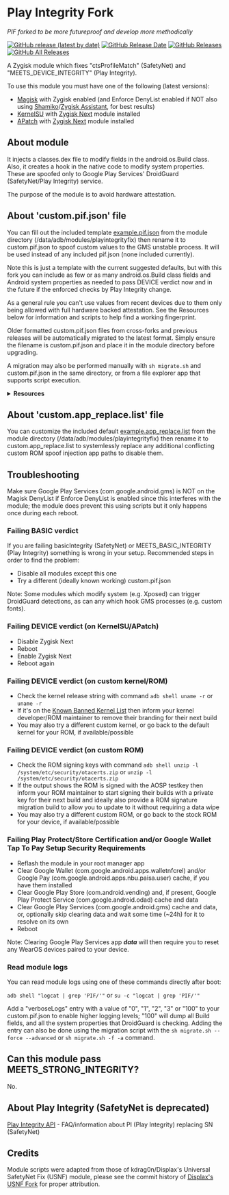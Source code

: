 # Play Integrity Fork
*PIF forked to be more futureproof and develop more methodically*

[![GitHub release (latest by date)](https://img.shields.io/github/v/release/osm0sis/PlayIntegrityFork?label=Release&color=blue&style=flat)](https://github.com/osm0sis/PlayIntegrityFork/releases/latest)
[![GitHub Release Date](https://img.shields.io/github/release-date/osm0sis/PlayIntegrityFork?label=Release%20Date&color=brightgreen&style=flat)](https://github.com/osm0sis/PlayIntegrityFork/releases)
[![GitHub Releases](https://img.shields.io/github/downloads/osm0sis/PlayIntegrityFork/latest/total?label=Downloads%20%28Latest%20Release%29&color=blue&style=flat)](https://github.com/osm0sis/PlayIntegrityFork/releases/latest)
[![GitHub All Releases](https://img.shields.io/github/downloads/osm0sis/PlayIntegrityFork/total?label=Total%20Downloads%20%28All%20Releases%29&color=brightgreen&style=flat)](https://github.com/osm0sis/PlayIntegrityFork/releases)

A Zygisk module which fixes "ctsProfileMatch" (SafetyNet) and "MEETS_DEVICE_INTEGRITY" (Play Integrity).

To use this module you must have one of the following (latest versions):

- [Magisk](https://github.com/topjohnwu/Magisk) with Zygisk enabled (and Enforce DenyList enabled if NOT also using [Shamiko](https://github.com/LSPosed/LSPosed.github.io/releases)/[Zygisk Assistant](https://github.com/snake-4/Zygisk-Assistant), for best results)
- [KernelSU](https://github.com/tiann/KernelSU) with [Zygisk Next](https://github.com/Dr-TSNG/ZygiskNext) module installed
- [APatch](https://github.com/bmax121/APatch) with [Zygisk Next](https://github.com/Dr-TSNG/ZygiskNext) module installed

## About module

It injects a classes.dex file to modify fields in the android.os.Build class. Also, it creates a hook in the native code to modify system properties. These are spoofed only to Google Play Services' DroidGuard (SafetyNet/Play Integrity) service.

The purpose of the module is to avoid hardware attestation.

## About 'custom.pif.json' file

You can fill out the included template [example.pif.json](https://raw.githubusercontent.com/osm0sis/PlayIntegrityFork/main/module/example.pif.json) from the module directory (/data/adb/modules/playintegrityfix) then rename it to custom.pif.json to spoof custom values to the GMS unstable process. It will be used instead of any included pif.json (none included currently).

Note this is just a template with the current suggested defaults, but with this fork you can include as few or as many android.os.Build class fields and Android system properties as needed to pass DEVICE verdict now and in the future if the enforced checks by Play Integrity change.

As a general rule you can't use values from recent devices due to them only being allowed with full hardware backed attestation. See the Resources below for information and scripts to help find a working fingerprint.

Older formatted custom.pif.json files from cross-forks and previous releases will be automatically migrated to the latest format. Simply ensure the filename is custom.pif.json and place it in the module directory before upgrading.

A migration may also be performed manually with `sh migrate.sh` and custom.pif.json in the same directory, or from a file explorer app that supports script execution.

<details>
<summary><strong>Resources</strong></summary>

- FAQ:
  - [PIF FAQ](https://xdaforums.com/t/pif-faq.4653307/) - Frequently Asked Questions (READ FIRST!)

- Guides:
  - [How-To Guide](https://xdaforums.com/t/module-play-integrity-fix-safetynet-fix.4607985/post-89189572) - Info to help find build.prop files, then manually create and use a custom.pif.json
  - [Complete Noobs' Guide](https://xdaforums.com/t/how-to-search-find-your-own-fingerprints-noob-friendly-a-comprehensive-guide-w-tips-discussion-for-complete-noobs-from-one.4645816/) - A more in-depth basic explainer of the How-To Guide above
  - [UI Workflow Guide](https://xdaforums.com/t/pixelflasher-a-gui-tool-for-flashing-updating-rooting-managing-pixel-phones.4415453/post-87412305) - Build/find, edit, and test custom.pif.json using PixelFlasher on PC
  - [Tasker PIF Testing Helper](https://xdaforums.com/t/pif-testing-helper-tasker-profile-for-testing-fingerprints.4644827/) - Test custom.pif.json using Tasker on device

- Scripts:
  - [gen_pif_custom.sh](https://xdaforums.com/t/tools-zips-scripts-osm0sis-odds-and-ends-multiple-devices-platforms.2239421/post-89173470) - Script to generate a custom.pif.json from device dump build.prop files
  - [autopif.sh](https://xdaforums.com/t/module-play-integrity-fix-safetynet-fix.4607985/post-89233630) - Script to extract the latest working Xiaomi.eu fingerprint (though frequently banned and may be banned for RCS use while otherwise passing) to test an initial setup
  - [pif-test-json-file.sh](https://xdaforums.com/t/tools-zips-scripts-osm0sis-odds-and-ends-multiple-devices-platforms.2239421/post-89482876) - Script to automate generating and testing json files to attempt to find working fingerprints 
  - [install-random-fp.sh](https://xdaforums.com/t/script-for-randomly-installing-custom-device-fingerprints.4647408/) - Script to randomly switch between multiple working fingerprints found by the user

</details>

## About 'custom.app_replace.list' file

You can customize the included default [example.app_replace.list](https://raw.githubusercontent.com/osm0sis/PlayIntegrityFork/main/module/example.app_replace.list) from the module directory (/data/adb/modules/playintegrityfix) then rename it to custom.app_replace.list to systemlessly replace any additional conflicting custom ROM spoof injection app paths to disable them.

## Troubleshooting

Make sure Google Play Services (com.google.android.gms) is NOT on the Magisk DenyList if Enforce DenyList is enabled since this interferes with the module; the module does prevent this using scripts but it only happens once during each reboot.

### Failing BASIC verdict

If you are failing basicIntegrity (SafetyNet) or MEETS_BASIC_INTEGRITY (Play Integrity) something is wrong in your setup. Recommended steps in order to find the problem:

- Disable all modules except this one
- Try a different (ideally known working) custom.pif.json

Note: Some modules which modify system (e.g. Xposed) can trigger DroidGuard detections, as can any which hook GMS processes (e.g. custom fonts).

### Failing DEVICE verdict (on KernelSU/APatch)

- Disable Zygisk Next
- Reboot
- Enable Zygisk Next
- Reboot again

### Failing DEVICE verdict (on custom kernel/ROM)

- Check the kernel release string with command `adb shell uname -r` or `uname -r`
- If it's on the [Known Banned Kernel List](https://xdaforums.com/t/module-play-integrity-fix-safetynet-fix.4607985/post-89308909) then inform your kernel developer/ROM maintainer to remove their branding for their next build
- You may also try a different custom kernel, or go back to the default kernel for your ROM, if available/possible

### Failing DEVICE verdict (on custom ROM)

- Check the ROM signing keys with command `adb shell unzip -l /system/etc/security/otacerts.zip` or `unzip -l /system/etc/security/otacerts.zip`
- If the output shows the ROM is signed with the AOSP testkey then inform your ROM maintainer to start signing their builds with a private key for their next build and ideally also provide a ROM signature migration build to allow you to update to it without requiring a data wipe
- You may also try a different custom ROM, or go back to the stock ROM for your device, if available/possible

### Failing Play Protect/Store Certification and/or Google Wallet Tap To Pay Setup Security Requirements

- Reflash the module in your root manager app
- Clear Google Wallet (com.google.android.apps.walletnfcrel) and/or Google Pay (com.google.android.apps.nbu.paisa.user) cache, if you have them installed
- Clear Google Play Store (com.android.vending) and, if present, Google Play Protect Service (com.google.android.odad) cache and data
- Clear Google Play Services (com.google.android.gms) cache and data, or, optionally skip clearing data and wait some time (~24h) for it to resolve on its own
- Reboot

Note: Clearing Google Play Services app ***data*** will then require you to reset any WearOS devices paired to your device.

### Read module logs

You can read module logs using one of these commands directly after boot:

`adb shell "logcat | grep 'PIF/'"` or `su -c "logcat | grep 'PIF/'"`

Add a "verboseLogs" entry with a value of "0", "1", "2", "3" or "100" to your custom.pif.json to enable higher logging levels; "100" will dump all Build fields, and all the system properties that DroidGuard is checking. Adding the entry can also be done using the migration script with the `sh migrate.sh --force --advanced` or `sh migrate.sh -f -a` command.

## Can this module pass MEETS_STRONG_INTEGRITY?

No.

## About Play Integrity (SafetyNet is deprecated)

[Play Integrity API](https://xdaforums.com/t/info-play-integrity-api-replacement-for-safetynet.4479337/) - FAQ/information about PI (Play Integrity) replacing SN (SafetyNet)

## Credits

Module scripts were adapted from those of kdrag0n/Displax's Universal SafetyNet Fix (USNF) module, please see the commit history of [Displax's USNF Fork](https://github.com/Displax/safetynet-fix/tree/dev/magisk) for proper attribution.
